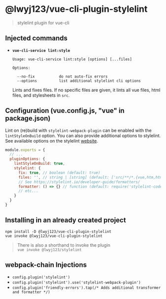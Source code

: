 # @lwyj123/vue-cli-plugin-stylelint

> stylelint plugin for vue-cli

## Injected commands

- **`vue-cli-service lint:style`**

  ```
  Usage: vue-cli-service lint:style [options] [...files]

  Options:

    --no-fix           do not auto-fix errors
    --options          list additional stylelint cli options
  ```

  Lints and fixes files. If no specific files are given, it lints all vue files, html files, and stylesheets in `src`.

## Configuration (vue.config.js, "vue" in package.json)

Lint on (re)build with `stylelint-webpack-plugin` can be enabled with the `lintStyleOnBuild` option. You can also provide additional options to stylelint. See available options on the stylelint [website](https://stylelint.io/user-guide/node-api/#options).

``` js
module.exports = {
  // ...
  pluginOptions: {
    lintStyleOnBuild: true,
    stylelint: {
      fix: true, // boolean (default: true)
      files: '', // string | [string] (default: ['src/**/*.{vue,htm,html,css,sss,less,scss}'])
      // See https://stylelint.io/developer-guide/formatters/
      formatter: () => {} // function (default: require('stylelint-codeframe-formatter'))
      // etc...
    }
  }
}
```

## Installing in an already created project

```
npm install -D @lwyj123/vue-cli-plugin-stylelint
vue invoke @lwyj123/vue-cli-plugin-stylelint
```

> There is also a shorthand to invoke the plugin  
> `vue invoke @lwyj123/stylelint`

## webpack-chain Injections

- `config.plugin('stylelint')`
- `config.plugin('stylelint').use('stylelint-webpack-plugin')`
- `config.plugin('friendly-errors').tap(/* Adds additional transformer and formatter */)`
